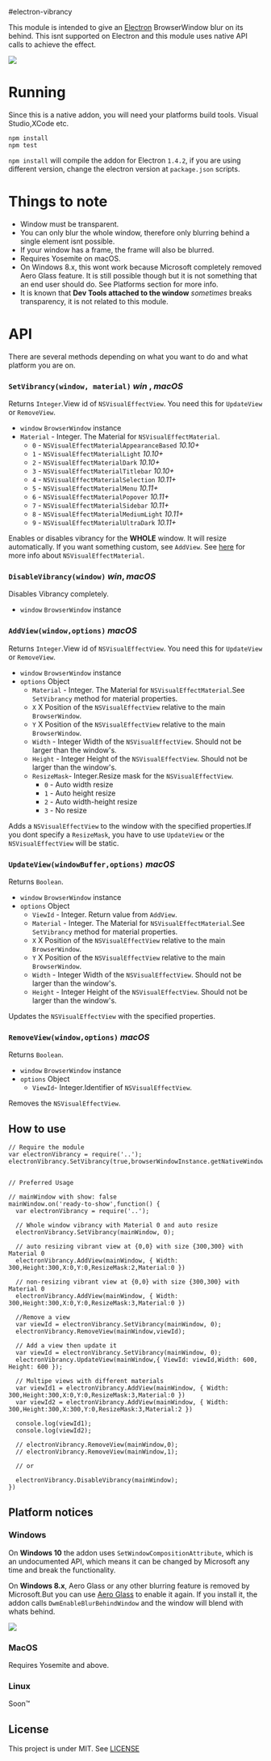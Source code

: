 #electron-vibrancy

This module is intended to give an [Electron](https://github.com/electron/electron) BrowserWindow blur on its behind. This isnt supported on Electron and this module uses native API calls to achieve the effect.

![](http://i.imgur.com/0sRPzpn.png)


# Running

Since this is a native addon, you will need your platforms build tools. Visual Studio,XCode etc.
```
npm install
npm test
```

```npm install``` will compile the addon for Electron ```1.4.2```, if you are using different version, change the electron version at ```package.json``` scripts.


# Things to note
- Window must be transparent.
- You can only blur the whole window, therefore only blurring behind a single element isnt possible.
- If your window has a frame, the frame will also be blurred.
- Requires Yosemite on macOS.
- On Windows 8.x, this wont work because Microsoft completely removed Aero Glass feature. It is still possible though but it is not something that an end user should do.
See Platforms section for more info.
- It is known that **Dev Tools attached to the window** *sometimes* breaks transparency, it is not related to this module.

# API
There are several methods depending on what you want to do and what platform you are on.

### `SetVibrancy(window, material)` _win_ , _macOS_

Returns `Integer`.View id of `NSVisualEffectView`. You need this for `UpdateView` or `RemoveView`.

* `window` `BrowserWindow` instance
* `Material` - Integer. The Material for `NSVisualEffectMaterial`.
  * `0` - `NSVisualEffectMaterialAppearanceBased` *10.10+*
  * `1` - `NSVisualEffectMaterialLight` *10.10+*
  * `2` - `NSVisualEffectMaterialDark` *10.10+*
  * `3` - `NSVisualEffectMaterialTitlebar` *10.10+*
  * `4` - `NSVisualEffectMaterialSelection` *10.11+*
  * `5` - `NSVisualEffectMaterialMenu` *10.11+*
  * `6` - `NSVisualEffectMaterialPopover` *10.11+*
  * `7` - `NSVisualEffectMaterialSidebar` *10.11+*
  * `8` - `NSVisualEffectMaterialMediumLight` *10.11+*
  * `9` - `NSVisualEffectMaterialUltraDark` *10.11+*

Enables or disables vibrancy for the **WHOLE** window. It will resize automatically. If you want something custom, see `AddView`.
See [here](https://developer.apple.com/reference/appkit/nsvisualeffectmaterial?language=objc) for more info about `NSVisualEffectMaterial`.


### `DisableVibrancy(window)` _win_, _macOS_

Disables Vibrancy completely.

* `window` `BrowserWindow` instance


### `AddView(window,options)` _macOS_

Returns `Integer`.View id of `NSVisualEffectView`. You need this for `UpdateView` or `RemoveView`.

* `window` `BrowserWindow` instance
* `options` Object
  * `Material` - Integer. The Material for `NSVisualEffectMaterial`.See `SetVibrancy` method for material properties.
  * `X` X Position of the `NSVisualEffectView` relative to the main `BrowserWindow`.
  * `Y` X Position of the `NSVisualEffectView` relative to the main `BrowserWindow`.
  * `Width` - Integer Width of the `NSVisualEffectView`. Should not be larger than the window's.
  * `Height` - Integer Height of the `NSVisualEffectView`. Should not be larger than the window's.
  * `ResizeMask`- Integer.Resize mask for the `NSVisualEffectView`.
    * `0` - Auto width resize
    * `1` - Auto height resize
    * `2` - Auto width-height resize
    * `3` - No resize

Adds a `NSVisualEffectView` to the window with the specified properties.If you dont specify a `ResizeMask`, you have to use `UpdateView` or the `NSVisualEffectView` will be static.


### `UpdateView(windowBuffer,options)` _macOS_

Returns `Boolean`.

* `window` `BrowserWindow` instance
* `options` Object
  * `ViewId` - Integer. Return value from `AddView`.
  * `Material` - Integer. The Material for `NSVisualEffectMaterial`.See `SetVibrancy` method for material properties.
  * `X` X Position of the `NSVisualEffectView` relative to the main `BrowserWindow`.
  * `Y` X Position of the `NSVisualEffectView` relative to the main `BrowserWindow`.
  * `Width` - Integer Width of the `NSVisualEffectView`. Should not be larger than the window's.
  * `Height` - Integer Height of the `NSVisualEffectView`. Should not be larger than the window's.

Updates the `NSVisualEffectView` with the specified properties.


### `RemoveView(window,options)` _macOS_

Returns `Boolean`.

* `window` `BrowserWindow` instance
* `options` Object
  * `ViewId`- Integer.Identifier of `NSVisualEffectView`.

Removes the `NSVisualEffectView`.



## How to use

```
// Require the module
var electronVibrancy = require('..');
electronVibrancy.SetVibrancy(true,browserWindowInstance.getNativeWindowHandle());


// Preferred Usage

// mainWindow with show: false
mainWindow.on('ready-to-show',function() {
  var electronVibrancy = require('..');
  
  // Whole window vibrancy with Material 0 and auto resize
  electronVibrancy.SetVibrancy(mainWindow, 0);

  // auto resizing vibrant view at {0,0} with size {300,300} with Material 0
  electronVibrancy.AddView(mainWindow, { Width: 300,Height:300,X:0,Y:0,ResizeMask:2,Material:0 })

  // non-resizing vibrant view at {0,0} with size {300,300} with Material 0
  electronVibrancy.AddView(mainWindow, { Width: 300,Height:300,X:0,Y:0,ResizeMask:3,Material:0 })

  //Remove a view
  var viewId = electronVibrancy.SetVibrancy(mainWindow, 0);
  electronVibrancy.RemoveView(mainWindow,viewId);

  // Add a view then update it
  var viewId = electronVibrancy.SetVibrancy(mainWindow, 0);
  electronVibrancy.UpdateView(mainWindow,{ ViewId: viewId,Width: 600, Height: 600 });

  // Multipe views with different materials
  var viewId1 = electronVibrancy.AddView(mainWindow, { Width: 300,Height:300,X:0,Y:0,ResizeMask:3,Material:0 })
  var viewId2 = electronVibrancy.AddView(mainWindow, { Width: 300,Height:300,X:300,Y:0,ResizeMask:3,Material:2 })

  console.log(viewId1);
  console.log(viewId2);

  // electronVibrancy.RemoveView(mainWindow,0);
  // electronVibrancy.RemoveView(mainWindow,1);

  // or

  electronVibrancy.DisableVibrancy(mainWindow);
})

```


## Platform notices

### Windows
On **Windows 10** the addon uses ```SetWindowCompositionAttribute```, which is an undocumented API, which means it can be changed by Microsoft any time and break the functionality.

On **Windows 8.x**, Aero Glass or any other blurring feature is removed by Microsoft.But you can use [Aero Glass](http://www.glass8.eu/) to enable it again. If you install it, the addon calls
`DwmEnableBlurBehindWindow` and the window will blend with whats behind.

![](http://i.imgur.com/4gpkRm5.jpg)

### MacOS
Requires Yosemite and above.

### Linux
Soon™


## License

This project is under MIT.
See [LICENSE](https://github.com/arkenthera/electron-vibrancy/blob/master/LICENSE)
